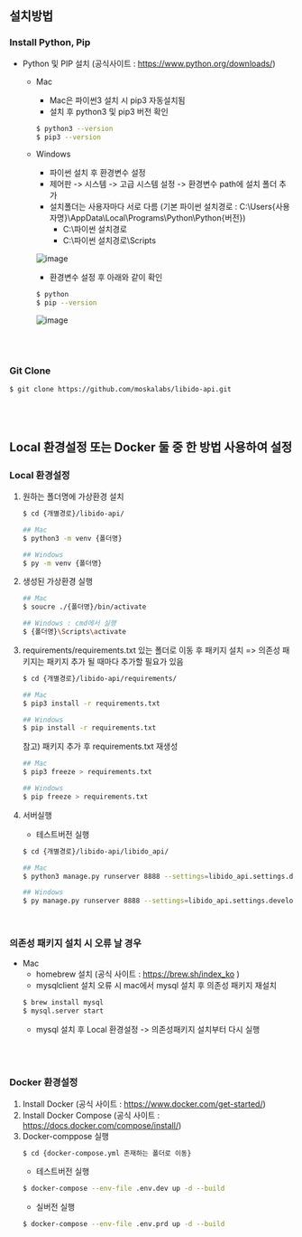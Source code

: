 
## 설치방법
### Install Python, Pip
+ Python 및 PIP 설치 (공식사이트 : https://www.python.org/downloads/)
    + Mac
        + Mac은 파이썬3 설치 시 pip3 자동설치됨
        + 설치 후 python3 및 pip3 버전 확인
        ```bash
        $ python3 --version
        $ pip3 --version
        ```

    + Windows
        + 파이썬 설치 후 환경변수 설정
        + 제어판 -> 시스템 -> 고급 시스템 설정 -> 환경변수 path에 설치 폴더 추가
        + 설치폴더는 사용자마다 서로 다름 (기본 파이썬 설치경로 : C:\Users\{사용자명}\AppData\Local\Programs\Python\Python{버전}\)
          - C:\파이썬 설치경로
          - C:\파이썬 설치경로\Scripts

        ![image](https://user-images.githubusercontent.com/105629261/172600583-67b039f4-3733-45f7-9b2b-e1a76e295254.png)
        
        + 환경변수 설정 후 아래와 같이 확인
        ```bash
        $ python
        $ pip --version
        ```

        ![image](https://user-images.githubusercontent.com/105629261/172602687-fff2a3a7-497f-4b97-8155-ca4468ab3400.png)


<br><br>
### Git Clone
```bash
$ git clone https://github.com/moskalabs/libido-api.git
```
<br><br>
## Local 환경설정 또는 Docker 둘 중 한 방법 사용하여 설정
### Local 환경설정
1. 원하는 폴더명에 가상환경 설치
    ```bash
    $ cd {개별경로}/libido-api/
    
    ## Mac
    $ python3 -m venv {폴더명}

    ## Windows
    $ py -m venv {폴더명}
    ```
2. 생성된 가상환경 실행
    ```bash
    ## Mac
    $ soucre ./{폴더명}/bin/activate

    ## Windows : cmd에서 실행 
    $ {폴더명}\Scripts\activate
    ```
3. requirements/requirements.txt 있는 폴더로 이동 후 패키지 설치 => 의존성 패키지는 패키지 추가 될 때마다 추가할 필요가 있음
    ```bash
    $ cd {개별경로}/libido-api/requirements/

    ## Mac
    $ pip3 install -r requirements.txt
    
    ## Windows
    $ pip install -r requirements.txt
    ```

    참고) 패키지 추가 후 requirements.txt 재생성
    ```bash
    ## Mac
    $ pip3 freeze > requirements.txt
    
    ## Windows
    $ pip freeze > requirements.txt
    ```
4. 서버실행
    + 테스트버전 실행
    ```bash
    $ cd {개별경로}/libido-api/libido_api/
    
    ## Mac
    $ python3 manage.py runserver 8888 --settings=libido_api.settings.development
    
    ## Windows
    $ py manage.py runserver 8888 --settings=libido_api.settings.development
    ```   
    <br>
### 의존성 패키지 설치 시 오류 날 경우
+ Mac
    + homebrew 설치 (공식 사이트 : https://brew.sh/index_ko )
    + mysqlclient 설치 오류 시 mac에서 mysql 설치 후 의존성 패키지 재설치
    ```bash
    $ brew install mysql
    $ mysql.server start
    ```
    + mysql 설치 후 Local 환경설정 -> 의존성패키지 설치부터 다시 실행

 <br><br>
### Docker 환경설정
1. Install Docker (공식 사이트 : https://www.docker.com/get-started/)
2. Install Docker Compose (공식 사이트 : https://docs.docker.com/compose/install/)
3. Docker-comppose 실행
    ```bash
    $ cd {docker-compose.yml 존재하는 폴더로 이동}
    ```
   + 테스트버전 실행
    ```bash
    $ docker-compose --env-file .env.dev up -d --build 
    ```
   + 실버전 실행
    ```bash
    $ docker-compose --env-file .env.prd up -d --build
    ```
